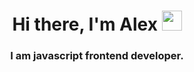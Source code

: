 <h1 align="center">Hi there, I'm Alex</a> 
<img src="https://github.com/blackcater/blackcater/raw/main/images/Hi.gif" height="32"/></h1>
<h3 color="#4c6fde" align="center">I am javascript frontend developer.</h3>
